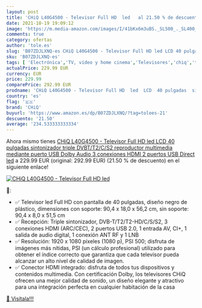 ```yaml
---
layout: post
title: 'CHiQ L40G4500 - Televisor Full HD  led   al 21.50 % de descuento'
date: 2021-10-19 19:09:12
image: 'https://m.media-amazon.com/images/I/41bKx6m3uBS._SL500_._SL400_.jpg'
comments: true
category: ofertas
author: 'tole.es'
slug: 'B07ZDJLXNQ-es CHiQ L40G4500 - Televisor Full HD led LCD 40 pulgadas...'
sku: 'B07ZDJLXNQ-es'
tags: [ 'Electrónica','TV, vídeo y home cinema','Televisores','chiq','televisor', ]
actualPrice: 229.99 EUR
currency: EUR
price: 229.99
comparePrice: 292.99 EUR
prodname: 'CHiQ L40G4500 - Televisor Full HD  led  LCD  40 pulgadas  sintonizador triple  DVBT/T2/C/S2   reproductor multimedia mediante puerto USB  Dolby Audio  3 conexiones HDMI  2 puertos USB  Direct led'
country: 'es'
flag: '🇪🇸'
brand: 'CHiQ'
buyurl: 'https://www.amazon.es/dp/B07ZDJLXNQ/?tag=tolees-21'
descuento: '21.50'
average: '234.533333333334'
---
```


Ahora mismo tienes [CHiQ L40G4500 - Televisor Full HD  led  LCD  40 pulgadas  sintonizador triple  DVBT/T2/C/S2   reproductor multimedia mediante puerto USB  Dolby Audio  3 conexiones HDMI  2 puertos USB  Direct led](https://www.amazon.es/dp/B07ZDJLXNQ/?tag=tolees-21) a 229.99 EUR (original: 292.99 EUR) (21.50 %  de descuento) en el siguiente enlace!

[![CHiQ L40G4500 - Televisor Full HD  led  ](https://m.media-amazon.com/images/I/41bKx6m3uBS._SL500_._SL400_.jpg)](https://www.amazon.es/dp/B07ZDJLXNQ/?tag=tolees-21)

🔎:

- ✅ Televisor led Full HD con pantalla de 40 pulgadas, diseño negro de plástico, dimensiones con soporte: 90,4 x 18,0 x 56,2 cm, sin soporte: 90,4 x 8,0 x 51,5 cm
- ✅ Recepción: Triple sintonizador, DVB-T/T2/T2-HD/C/S/S2, 3 conexiones HDMI (ARC/CEC), 2 puertos USB 2.0, 1 entrada AV, CI+, 1 salida de audio digital, 1 conexión ANT RF y 1 LNB
- ✅ Resolución: 1920 x 1080 píxeles (1080 p), PSI 500; disfruta de imágenes más nítidas, PSI (un cálculo profesional) utilizado para obtener el índice correcto que garantiza que cada televisor pueda alcanzar un alto nivel de calidad de imagen.
- ✅ Conector HDMI integrado: disfruta de todos tus dispositivos y contenidos multimedia. Con certificación Dolby, los televisores CHiQ ofrecen una mejor calidad de sonido, un diseño elegante y atractivo para una integración perfecta en cualquier habitación de la casa

[🛒 Visítala!!!](https://www.amazon.es/dp/B07ZDJLXNQ/?tag=tolees-21)
